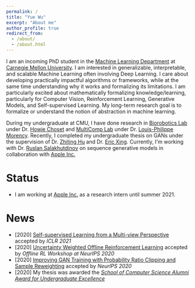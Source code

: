 ```yaml
---
permalink: /
title: "Yue Wu"
excerpt: "About me"
author_profile: true
redirect_from: 
  - /about/
  - /about.html
---
```


I am an incoming PhD student in the [Machine Learning Department](https://www.ml.cmu.edu/) at [Carnegie Mellon University](https://www.cmu.edu/). I am interested in generalizable, interpretable, and scalable Machine Learning often involving Deep Learning. I care about developing practically impactful algorithms or frameworks, while at the same time understanding why it works and formalizing its limitations. I am particularly excited about mathematically formalizing knowledge/learning, particularly for Computer Vision, Reinforcement Learning, Generative Models, and Self-supervised Learning. My long-term research goal is to formalize or understand the notion of abstraction in machine learning.


During my undergraduate at CMU, I have done research in [Biorobotics Lab](http://biorobotics.ri.cmu.edu/index.php) under Dr. [Howie Choset](https://www.cs.cmu.edu/~./choset/) and [MultiComp Lab](http://multicomp.cs.cmu.edu/) under Dr. [Louis-Philippe Morency](https://www.cs.cmu.edu/~morency/). Recently, I completed my undergraduate thesis on GANs under the supervision of Dr. [Zhiting Hu](http://zhiting.ucsd.edu/) and Dr. [Eric Xing](http://www.cs.cmu.edu/~epxing/). Currently, I'm working with Dr. [Ruslan Salakhutdinov](https://www.cs.cmu.edu/~rsalakhu/) on sequence generative models in collaboration with [Apple Inc.](https://machinelearning.apple.com/)

Status
======
- I am working at [Apple Inc.](https://machinelearning.apple.com/) as a research intern until summer 2021.

News
======
- [2020] [Self-supervised Learning from a Multi-view Perspective](https://www.yuewu.ml/publication/ssl-from-multiview) accepted by *ICLR 2021*
- [2020] [Uncertainty Weighted Offline Reinforcement Learning](https://www.yuewu.ml/publication/UWAC) accepted by *Offline RL Workshop at NeurIPS 2020*
- [2020] [Improving GAN Training with Probability Ratio Clipping and Sample Reweighting](https://arxiv.org/abs/2006.06900) accepted by *NeurIPS 2020*
- [2020] My thesis was awarded the [*School of Computer Science Alumni Award for Undergraduate Excellence*](https://scsdean.cs.cmu.edu/alerts/daily_comms/2020.05.15_scs-today.pdf)

<!-- Publications
======
  <ul>{% for post in site.publications reversed %}
    {% include archive-single-cv.html %}
  {% endfor %}</ul> -->

